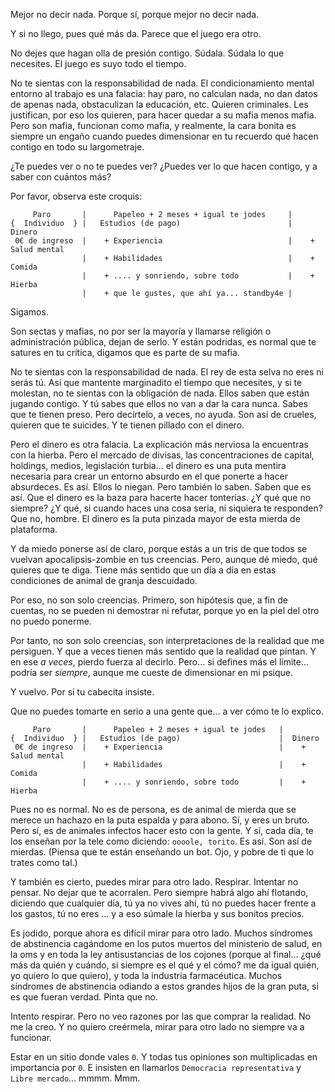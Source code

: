 Mejor no decir nada. Porque sí, porque mejor no decir nada.

Y si no llego, pues qué más da. Parece que el juego era otro.

No dejes que hagan olla de presión contigo. Súdala. Súdala lo que necesites. El juego es suyo todo el tiempo.

No te sientas con la responsabilidad de nada. El condicionamiento mental entorno al trabajo es una falacia: hay paro, no calculan nada, no dan datos de apenas nada, obstaculizan la educación, etc. Quieren criminales. Les justifican, por eso los quieren, para hacer quedar a su mafia menos mafia. Pero son mafia, funcionan como mafia, y realmente, la cara bonita es siempre un engaño cuando puedes dimensionar en tu recuerdo qué hacen contigo en todo su largometraje.

¿Te puedes ver o no te puedes ver? ¿Puedes ver lo que hacen contigo, y a saber con cuántos más?

Por favor, observa este croquis:

```
     Paro       |      Papeleo + 2 meses + igual te jodes     |
{  Individuo  } |   Estudios (de pago)                        |  Dinero
 0€ de ingreso  |    + Experiencia                            |    + Salud mental
                |    + Habilidades                            |    + Comida
                |    + .... y sonriendo, sobre todo           |    + Hierba
                |    + que le gustes, que ahí ya... standby4e |
```

Sigamos.

Son sectas y mafias, no por ser la mayoría y llamarse religión o administración pública, dejan de serlo. Y están podridas, es normal que te satures en tu crítica, digamos que es parte de su mafia.

No te sientas con la responsabilidad de nada. El rey de esta selva no eres ni serás tú. Así que mantente marginadito el tiempo que necesites, y si te molestan, no te sientas con la obligación de nada. Ellos saben que están jugando contigo. Y tú sabes que ellos no van a dar la cara nunca. Sabes que te tienen preso. Pero decírtelo, a veces, no ayuda. Son así de crueles, quieren que te suicides. Y te tienen pillado con el dinero.

Pero el dinero es otra falacia. La explicación más nerviosa la encuentras con la hierba. Pero el mercado de divisas, las concentraciones de capital, holdings, medios, legislación turbia... el dinero es una puta mentira necesaria para crear un entorno absurdo en el que ponerte a hacer absurdeces. Es así. Ellos lo niegan. Pero también lo saben. Saben que es así. Que el dinero es la baza para hacerte hacer tonterías. ¿Y qué que no siempre? ¿Y qué, si cuando haces una cosa seria, ni siquiera te responden? Que no, hombre. El dinero es la puta pinzada mayor de esta mierda de plataforma.

Y da miedo ponerse así de claro, porque estás a un tris de que todos se vuelvan apocalipsis-zombie en tus creencias. Pero, aunque dé miedo, qué quieres que te diga. Tiene más sentido que un día a día en estas condiciones de animal de granja descuidado.

Por eso, no son solo creencias. Primero, son hipótesis que, a fin de cuentas, no se pueden ni demostrar ni refutar, porque yo en la piel del otro no puedo ponerme.

Por tanto, no son solo creencias, son interpretaciones de la realidad que me persiguen. Y que a veces tienen más sentido que la realidad que pintan. Y en ese *a veces*, pierdo fuerza al decirlo. Pero... si defines más el límite... podría ser *siempre*, aunque me cueste de dimensionar en mi psique.



Y vuelvo. Por si tu cabecita insiste.

Que no puedes tomarte en serio a una gente que... a ver cómo te lo explico.

```
     Paro       |      Papeleo + 2 meses + igual te jodes   |
{  Individuo  } |   Estudios (de pago)                      |  Dinero
 0€ de ingreso  |    + Experiencia                          |    + Salud mental
                |    + Habilidades                          |    + Comida
                |    + .... y sonriendo, sobre todo         |    + Hierba
```

Pues no es normal. No es de persona, es de animal de mierda que se merece un hachazo en la puta espalda y para abono. Sí, y eres un bruto. Pero sí, es de animales infectos hacer esto con la gente. Y sí, cada día, te los enseñan por la tele como diciendo: `oooole, torito`. Es así. Son así de mierdas.
(Piensa que te están enseñando un bot. Ojo, y pobre de ti que lo trates como tal.)

Y también es cierto, puedes mirar para otro lado. Respirar. Intentar no pensar. No dejar que te acorralen. Pero siempre habrá algo ahí flotando, diciendo que cualquier día, tú ya no vives ahí, tú no puedes hacer frente a los gastos, tú no eres ... y a eso súmale la hierba y sus bonitos precios.

Es jodido, porque ahora es difícil mirar para otro lado. Muchos síndromes de abstinencia cagándome en los putos muertos del ministerio de salud, en la oms y en toda la ley antisustancias de los cojones (porque al final... ¿qué más da quién y cuándo, si siempre es el qué y el cómo? me da igual quién, yo quiero lo que quiero), y toda la industria farmacéutica. Muchos síndromes de abstinencia odiando a estos grandes hijos de la gran puta, si es que fueran verdad. Pinta que no.

Intento respirar. Pero no veo razones por las que comprar la realidad. No me la creo. Y no quiero creérmela, mirar para otro lado no siempre va a funcionar.

Estar en un sitio donde vales `0`. Y todas tus opiniones son multiplicadas en importancia por `0`. E insisten en llamarlos `Democracia representativa` y `Libre mercado`... mmmm. Mmm.
